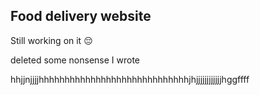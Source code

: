 ## Food delivery website 

Still working on it 😔 

deleted some nonsense I wrote


hhjjnjjjjhhhhhhhhhhhhhhhhhhhhhhhhhhhhhjhjjjjjjjjjjjjhggffff 
